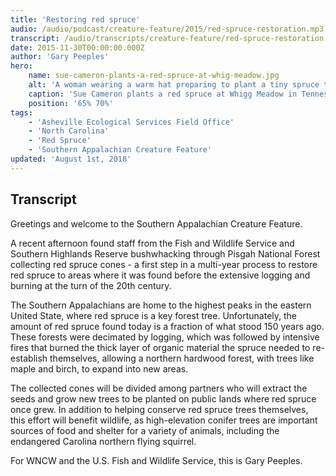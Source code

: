 ```yaml
---
title: 'Restoring red spruce'
audio: /audio/podcast/creature-feature/2015/red-spruce-restoration.mp3
transcript: /audio/transcripts/creature-feature/red-spruce-restoration.pdf
date: 2015-11-30T00:00:00.000Z
author: 'Gary Peeples'
hero:
    name: sue-cameron-plants-a-red-spruce-at-whig-meadow.jpg
    alt: 'A woman wearing a warm hat preparing to plant a tiny spruce tree seedling.'
    caption: 'Sue Cameron plants a red spruce at Whigg Meadow in Tennessee. Photo by Garry Peeples, USFWS.'
    position: '65% 70%'
tags:
    - 'Asheville Ecological Services Field Office'
    - 'North Carolina'
    - 'Red Spruce'
    - 'Southern Appalachian Creature Feature'
updated: 'August 1st, 2018'
---
```


## Transcript

Greetings and welcome to the Southern Appalachian Creature Feature.

A recent afternoon found staff from the Fish and Wildlife Service and Southern Highlands Reserve bushwhacking through Pisgah National Forest collecting red spruce cones - a first step in a multi-year process to restore red spruce to areas where it was found before the extensive logging and burning at the turn of the 20th century.

The Southern Appalachians are home to the highest peaks in the eastern United State, where red spruce is a key forest tree. Unfortunately, the amount of red spruce found today is a fraction of what stood 150 years ago. These forests were decimated by logging, which was followed by intensive fires that burned the thick layer of organic material the spruce needed to re-establish themselves, allowing a northern hardwood forest, with trees like maple and birch, to expand into new areas.

The collected cones will be divided among partners who will extract the seeds and grow new trees to be planted on public lands where red spruce once grew. In addition to helping conserve red spruce trees themselves, this effort will benefit wildlife, as high-elevation conifer trees are important sources of food and shelter for a variety of animals, including the endangered Carolina northern flying squirrel.

For WNCW and the U.S. Fish and Wildlife Service, this is Gary Peeples.